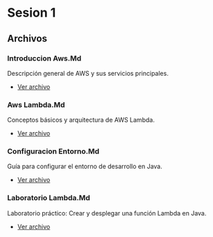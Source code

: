 # Sesion 1

## Archivos
### Introduccion Aws.Md

Descripción general de AWS y sus servicios principales.

- [Ver archivo](introduccion_aws.md)

### Aws Lambda.Md

Conceptos básicos y arquitectura de AWS Lambda.

- [Ver archivo](aws_lambda.md)

### Configuracion Entorno.Md

Guía para configurar el entorno de desarrollo en Java.

- [Ver archivo](configuracion_entorno.md)

### Laboratorio Lambda.Md

Laboratorio práctico: Crear y desplegar una función Lambda en Java.

- [Ver archivo](laboratorio_lambda.md)


